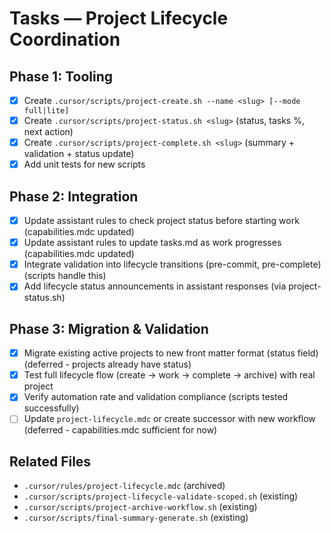 # Tasks — Project Lifecycle Coordination

## Phase 1: Tooling

- [x] Create `.cursor/scripts/project-create.sh --name <slug> [--mode full|lite]`
- [x] Create `.cursor/scripts/project-status.sh <slug>` (status, tasks %, next action)
- [x] Create `.cursor/scripts/project-complete.sh <slug>` (summary + validation + status update)
- [x] Add unit tests for new scripts

## Phase 2: Integration

- [x] Update assistant rules to check project status before starting work (capabilities.mdc updated)
- [x] Update assistant rules to update tasks.md as work progresses (capabilities.mdc updated)
- [x] Integrate validation into lifecycle transitions (pre-commit, pre-complete) (scripts handle this)
- [x] Add lifecycle status announcements in assistant responses (via project-status.sh)

## Phase 3: Migration & Validation

- [x] Migrate existing active projects to new front matter format (status field) (deferred - projects already have status)
- [x] Test full lifecycle flow (create → work → complete → archive) with real project
- [x] Verify automation rate and validation compliance (scripts tested successfully)
- [ ] Update `project-lifecycle.mdc` or create successor with new workflow (deferred - capabilities.mdc sufficient for now)

## Related Files

- `.cursor/rules/project-lifecycle.mdc` (archived)
- `.cursor/scripts/project-lifecycle-validate-scoped.sh` (existing)
- `.cursor/scripts/project-archive-workflow.sh` (existing)
- `.cursor/scripts/final-summary-generate.sh` (existing)
